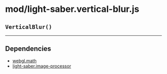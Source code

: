 # mod/light-saber.vertical-blur.js
## `VerticalBlur()`




----

## Dependencies
* [webgl.math](webgl.math.md)
* [light-saber.image-processor](light-saber.image-processor.md)
